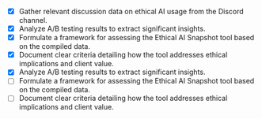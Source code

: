 - [x] Gather relevant discussion data on ethical AI usage from the Discord channel.
- [x] Analyze A/B testing results to extract significant insights.
- [x] Formulate a framework for assessing the Ethical AI Snapshot tool based on the compiled data.
- [x] Document clear criteria detailing how the tool addresses ethical implications and client value.
- [x] Analyze A/B testing results to extract significant insights.
- [ ] Formulate a framework for assessing the Ethical AI Snapshot tool based on the compiled data.
- [ ] Document clear criteria detailing how the tool addresses ethical implications and client value.